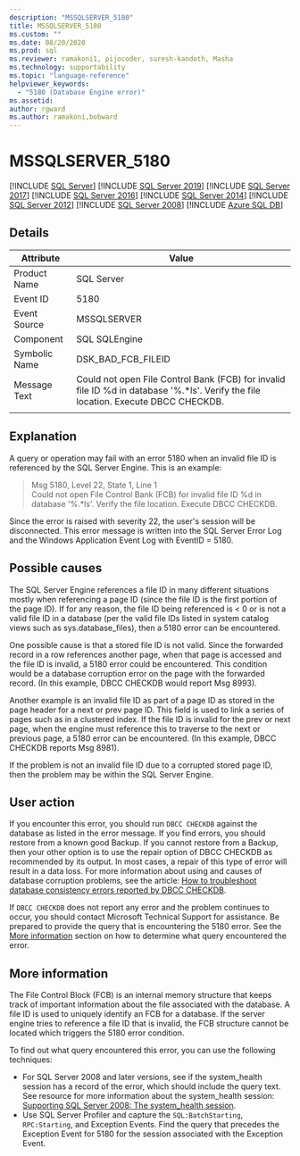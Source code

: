 ```yaml
---
description: "MSSQLSERVER_5180"
title: MSSQLSERVER_5180
ms.custom: ""
ms.date: 08/20/2020
ms.prod: sql
ms.reviewer: ramakoni1, pijocoder, suresh-kandoth, Masha
ms.technology: supportability
ms.topic: "language-reference"
helpviewer_keywords: 
  - "5180 (Database Engine error)"
ms.assetid: 
author: rgward
ms.author: ramakoni,bobward
---
```

# MSSQLSERVER_5180

 [!INCLUDE [SQL Server](../../includes/ssnoversion-md.md)]
 [!INCLUDE [SQL Server 2019](../../includes/sssqlv15-md.md)]
 [!INCLUDE [SQL Server 2017](../../includes/sssql17-md.md)]
 [!INCLUDE [SQL Server 2016](../../includes/sssql15-md.md)]
 [!INCLUDE [SQL Server 2014](../../includes/sssql14-md.md)]
 [!INCLUDE [SQL Server 2012](../../includes/sssql11-md.md)]
 [!INCLUDE [SQL Server 2008](../../includes/sskatmai-md.md)]
 [!INCLUDE [Azure SQL DB](../../includes/sssdsfull-md.md)]

## Details

|Attribute|Value|
|---|---|
|Product Name|SQL Server|
|Event ID|5180|
|Event Source|MSSQLSERVER|
|Component|SQL SQLEngine|
|Symbolic Name|DSK_BAD_FCB_FILEID|
|Message Text|Could not open File Control Bank (FCB) for invalid file ID %d in database '%.*ls'. Verify the file location. Execute DBCC CHECKDB.|
||

## Explanation

A query or operation may fail with an error 5180 when an invalid file ID is referenced by the SQL Server Engine. This is an example:

> Msg 5180, Level 22, State 1, Line 1  
Could not open File Control Bank (FCB) for invalid file ID %d in database '%.*ls'. Verify the file location. Execute DBCC CHECKDB.

Since the error is raised with severity 22, the user's session will be disconnected. This error message is written into the SQL Server Error Log and the Windows Application Event Log with EventID = 5180.

## Possible causes

The SQL Server Engine references a file ID in many different situations mostly when referencing a page ID (since the file ID is the first portion of the page ID). If for any reason, the file ID being referenced is < 0 or is not a valid file ID in a database (per the valid file IDs listed in system catalog views such as sys.database_files), then a 5180 error can be encountered.

One possible cause is that a stored file ID is not valid. Since the forwarded record in a row references another page, when that page is accessed and the file ID is invalid, a 5180 error could be encountered. This condition would be a database corruption error on the page with the forwarded record. (In this example, DBCC CHECKDB would report Msg 8993).

Another example is an invalid file ID as part of a page ID as stored in the page header for a next or prev page ID. This field is used to link a series of pages such as in a clustered index. If the file ID is invalid for the prev or next page, when the engine must reference this to traverse to the next or previous page, a 5180 error can be encountered. (In this example, DBCC CHECKDB reports Msg 8981).

If the problem is not an invalid file ID due to a corrupted stored page ID, then the problem may be within the SQL Server Engine.

## User action

If you encounter this error, you should run `DBCC CHECKDB` against the database as listed in the error message. If you find errors, you should restore from a known good Backup. If you cannot restore from a Backup, then your other option is to use the repair option of DBCC CHECKDB as recommended by its output. In most cases, a repair of this type of error will result in a data loss. For more information about using  and causes of database corruption problems, see the article: [How to troubleshoot database consistency errors reported by DBCC CHECKDB](https://support.microsoft.com/kb/2015748).

If `DBCC CHECKDB` does not report any error and the problem continues to occur, you should contact Microsoft Technical Support for assistance. Be prepared to provide the query that is encountering the 5180 error. See the [More information](#more-information) section on how to determine what query encountered the error.

## More information

The File Control Block (FCB) is an internal memory structure that keeps track of important information about the file associated with the database. A file ID is used to uniquely identify an FCB for a database. If the server engine tries to reference a file ID that is invalid, the FCB structure cannot be located which triggers the 5180 error condition.

To find out what query encountered this error, you can use the following techniques:

- For SQL Server 2008 and later versions, see if the system_health session has a record of the error, which should include the query text. See resource for more information about the system_health session: [Supporting SQL Server 2008: The system_health session](https://techcommunity.microsoft.com/t5/sql-server-support/supporting-sql-server-2008-the-system-health-session/ba-p/315509).
- Use SQL Server Profiler and capture the `SQL:BatchStarting`, `RPC:Starting`, and Exception Events. Find the query that precedes the Exception Event for 5180 for the session associated with the Exception Event.
